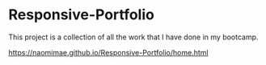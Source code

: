 # Responsive-Portfolio
This project is a collection of all the work that I have done in my bootcamp.


https://naomimae.github.io/Responsive-Portfolio/home.html
